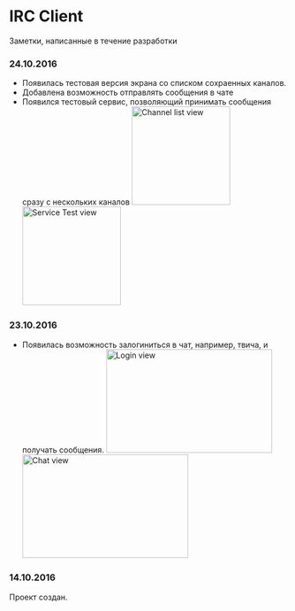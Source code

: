 # IRC Client

Заметки, написанные в течениe разработки

### 24.10.2016
* Появилась тестовая версия экрана со списком сохраенных каналов.
* Добавлена возможность отправлять сообщения в чате
* Появился тестовый сервис, позволяющий принимать сообщения сразу с нескольких каналов
    <img alt="Channel list view" src="https://pp.vk.me/c636918/v636918212/2d409/8lIMuJV_rXU.jpg" height="178px">
    <img alt="Service Test view" src="https://pp.vk.me/c837732/v837732334/7f92/HyLDjIMFaTs.jpg" height="178px">


### 23.10.2016
* Появилась возможность залогиниться в чат, например, твича, и получать сообщения.
     <img alt="Login view" src="https://pp.vk.me/c636918/v636918212/2d409/8lIMuJV_rXU.jpg" width="300px" height="187px">
     <img alt="Chat view" src="https://pp.vk.me/c636918/v636918212/2d412/QOz0w-76A6Q.jpg" width="300px" height="187px">
     
### 14.10.2016
Проект создан.
